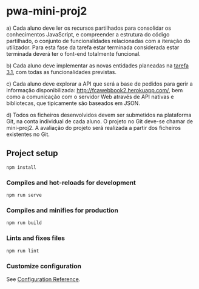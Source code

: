 # pwa-mini-proj2

a) Cada aluno deve ler os recursos partilhados para consolidar os conhecimentos JavaScript, e compreender a estrutura do código partilhado, o conjunto de funcionalidades relacionadas com a iteração do utilizador. Para esta fase da tarefa estar terminada considerada estar terminada deverá ter o font-end totalmente funcional.

b) Cada aluno deve implementar as novas entidades planeadas na [tarefa 3.1](https://github.com/AndreMacielSousa/tarefa_3.1), com todas as funcionalidades previstas.  

c) Cada aluno deve explorar a API que será a base de pedidos para gerir a informação disponibilizada: http://fcawebbook2.herokuapp.com/, bem como a comunicação com o servidor Web através de API nativas e bibliotecas, que tipicamente são baseados em JSON.

d) Todos os ficheiros desenvolvidos devem ser submetidos na plataforma Git, na conta individual de cada aluno. O projeto no Git deve-se chamar de mini-proj2. A avaliação do projeto será realizada a partir dos ficheiros existentes no Git.


## Project setup
```
npm install
```

### Compiles and hot-reloads for development
```
npm run serve
```

### Compiles and minifies for production
```
npm run build
```

### Lints and fixes files
```
npm run lint
```

### Customize configuration
See [Configuration Reference](https://cli.vuejs.org/config/).
